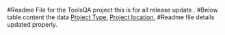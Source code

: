 #Readme File for the ToolsQA project 
this is for all release update .
#Below table content the data 
[Project Type.](#Retail)
[Project location.](#github)
#Readme file details updated properly.

